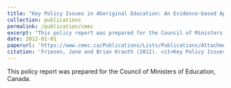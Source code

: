 ```yaml
---
title: "Key Policy Issues in Aboriginal Education: An Evidence-based Approach"
collection: publications
permalink: /publication/cmec
excerpt: "This policy report was prepared for the Council of Ministers of Education, Canada."
date: 2012-01-01
paperurl: 'https://www.cmec.ca/Publications/Lists/Publications/Attachments/295/Key-Policy-Issues-in-Aboriginal-Education_EN.pdf'
citation: 'Friesen, Jane and Brian Krauth (2012). <it>Key Policy Issues in Aboriginal Education: An Evidence-based Approach.</it> Council of Minsters of Education, Canada.'
---
```

This policy report was prepared for the Council of Ministers of Education, Canada.
